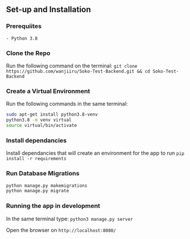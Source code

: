 ## Set-up and Installation

### Prerequiites
    - Python 3.8

### Clone the Repo
Run the following command on the terminal:
`git clone https://github.com/wanjiiru/Soko-Test-Backend.git && cd Soko-Test-Backend`

### Create a Virtual Environment
Run the following commands in the same terminal:
```bash
sudo apt-get install python3.8-venv
python3.8 -m venv virtual
source virtual/bin/activate
```

### Install dependancies
Install dependancies that will create an environment for the app to run
`pip install -r requirements`

### Run Database Migrations
```bash
python manage.py makemigrations
python manage.py migrate
```
### Running the app in development
In the same terminal type:
`python3 manage.py server`

Open the browser on `http://localhost:8080/`